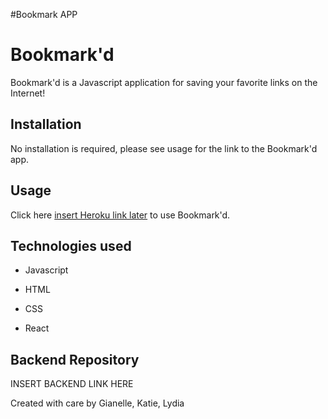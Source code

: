 #Bookmark APP

# Bookmark'd

Bookmark'd is a Javascript application for saving your favorite links on the Internet!

## Installation

No installation is required, please see usage for the link to the Bookmark'd app.

## Usage

Click here [insert Heroku link later](https://bookmark-app-backend.herokuapp.com/) to use Bookmark'd.



## Technologies used

- Javascript

- HTML

- CSS

- React

## Backend Repository

INSERT BACKEND LINK HERE


Created with care by Gianelle, Katie, Lydia

